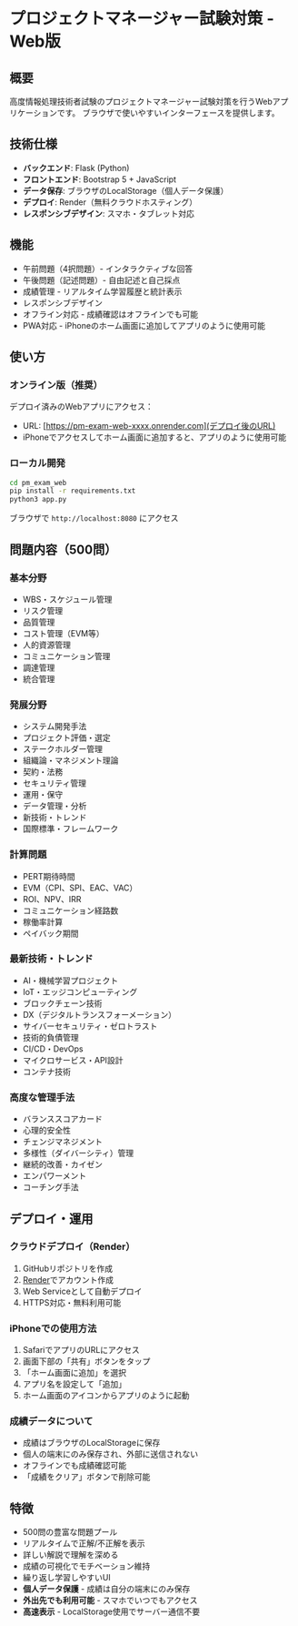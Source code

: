 # プロジェクトマネージャー試験対策 - Web版

## 概要
高度情報処理技術者試験のプロジェクトマネージャー試験対策を行うWebアプリケーションです。
ブラウザで使いやすいインターフェースを提供します。

## 技術仕様
- **バックエンド**: Flask (Python)
- **フロントエンド**: Bootstrap 5 + JavaScript
- **データ保存**: ブラウザのLocalStorage（個人データ保護）
- **デプロイ**: Render（無料クラウドホスティング）
- **レスポンシブデザイン**: スマホ・タブレット対応

## 機能
- 午前問題（4択問題）- インタラクティブな回答
- 午後問題（記述問題）- 自由記述と自己採点
- 成績管理 - リアルタイム学習履歴と統計表示
- レスポンシブデザイン
- オフライン対応 - 成績確認はオフラインでも可能
- PWA対応 - iPhoneのホーム画面に追加してアプリのように使用可能

## 使い方

### オンライン版（推奨）
デプロイ済みのWebアプリにアクセス：
- URL: [https://pm-exam-web-xxxx.onrender.com](デプロイ後のURL)
- iPhoneでアクセスしてホーム画面に追加すると、アプリのように使用可能

### ローカル開発
```bash
cd pm_exam_web
pip install -r requirements.txt
python3 app.py
```

ブラウザで `http://localhost:8080` にアクセス

## 問題内容（500問）
### 基本分野
- WBS・スケジュール管理
- リスク管理
- 品質管理
- コスト管理（EVM等）
- 人的資源管理
- コミュニケーション管理
- 調達管理
- 統合管理

### 発展分野
- システム開発手法
- プロジェクト評価・選定
- ステークホルダー管理
- 組織論・マネジメント理論
- 契約・法務
- セキュリティ管理
- 運用・保守
- データ管理・分析
- 新技術・トレンド
- 国際標準・フレームワーク

### 計算問題
- PERT期待時間
- EVM（CPI、SPI、EAC、VAC）
- ROI、NPV、IRR
- コミュニケーション経路数
- 稼働率計算
- ペイバック期間

### 最新技術・トレンド
- AI・機械学習プロジェクト
- IoT・エッジコンピューティング
- ブロックチェーン技術
- DX（デジタルトランスフォーメーション）
- サイバーセキュリティ・ゼロトラスト
- 技術的負債管理
- CI/CD・DevOps
- マイクロサービス・API設計
- コンテナ技術

### 高度な管理手法
- バランススコアカード
- 心理的安全性
- チェンジマネジメント
- 多様性（ダイバーシティ）管理
- 継続的改善・カイゼン
- エンパワーメント
- コーチング手法

## デプロイ・運用

### クラウドデプロイ（Render）
1. GitHubリポジトリを作成
2. [Render](https://render.com)でアカウント作成
3. Web Serviceとして自動デプロイ
4. HTTPS対応・無料利用可能

### iPhoneでの使用方法
1. SafariでアプリのURLにアクセス
2. 画面下部の「共有」ボタンをタップ
3. 「ホーム画面に追加」を選択
4. アプリ名を設定して「追加」
5. ホーム画面のアイコンからアプリのように起動

### 成績データについて
- 成績はブラウザのLocalStorageに保存
- 個人の端末にのみ保存され、外部に送信されない
- オフラインでも成績確認可能
- 「成績をクリア」ボタンで削除可能

## 特徴
- 500問の豊富な問題プール
- リアルタイムで正解/不正解を表示
- 詳しい解説で理解を深める
- 成績の可視化でモチベーション維持
- 繰り返し学習しやすいUI
- **個人データ保護** - 成績は自分の端末にのみ保存
- **外出先でも利用可能** - スマホでいつでもアクセス
- **高速表示** - LocalStorage使用でサーバー通信不要